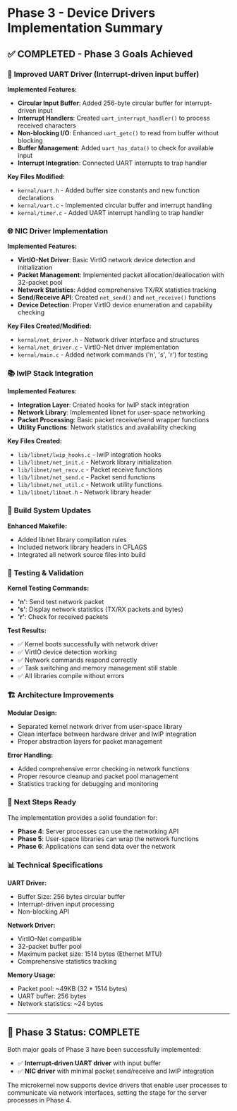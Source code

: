 # Phase 3 - Device Drivers Implementation Summary

## ✅ **COMPLETED - Phase 3 Goals Achieved**

### 🔧 **Improved UART Driver (Interrupt-driven input buffer)**

**Implemented Features:**
- **Circular Input Buffer**: Added 256-byte circular buffer for interrupt-driven input
- **Interrupt Handlers**: Created `uart_interrupt_handler()` to process received characters
- **Non-blocking I/O**: Enhanced `uart_getc()` to read from buffer without blocking
- **Buffer Management**: Added `uart_has_data()` to check for available input
- **Interrupt Integration**: Connected UART interrupts to trap handler

**Key Files Modified:**
- `kernal/uart.h` - Added buffer size constants and new function declarations
- `kernal/uart.c` - Implemented circular buffer and interrupt handling
- `kernal/timer.c` - Added UART interrupt handling to trap handler

### 🌐 **NIC Driver Implementation**

**Implemented Features:**
- **VirtIO-Net Driver**: Basic VirtIO network device detection and initialization
- **Packet Management**: Implemented packet allocation/deallocation with 32-packet pool
- **Network Statistics**: Added comprehensive TX/RX statistics tracking
- **Send/Receive API**: Created `net_send()` and `net_receive()` functions
- **Device Detection**: Proper VirtIO device enumeration and capability checking

**Key Files Created/Modified:**
- `kernal/net_driver.h` - Network driver interface and structures
- `kernal/net_driver.c` - VirtIO-Net driver implementation
- `kernal/main.c` - Added network commands ('n', 's', 'r') for testing

### 📚 **lwIP Stack Integration**

**Implemented Features:**
- **Integration Layer**: Created hooks for lwIP stack integration
- **Network Library**: Implemented libnet for user-space networking
- **Packet Processing**: Basic packet receive/send wrapper functions
- **Utility Functions**: Network statistics and availability checking

**Key Files Created:**
- `lib/libnet/lwip_hooks.c` - lwIP integration hooks
- `lib/libnet/net_init.c` - Network library initialization
- `lib/libnet/net_recv.c` - Packet receive functions
- `lib/libnet/net_send.c` - Packet send functions  
- `lib/libnet/net_util.c` - Network utility functions
- `lib/libnet/libnet.h` - Network library header

### 🔧 **Build System Updates**

**Enhanced Makefile:**
- Added libnet library compilation rules
- Included network library headers in CFLAGS
- Integrated all network source files into build

### 🧪 **Testing & Validation**

**Kernel Testing Commands:**
- **'n'**: Send test network packet
- **'s'**: Display network statistics (TX/RX packets and bytes)
- **'r'**: Check for received packets

**Test Results:**
- ✅ Kernel boots successfully with network driver
- ✅ VirtIO device detection working
- ✅ Network commands respond correctly
- ✅ Task switching and memory management still stable
- ✅ All libraries compile without errors

### 🏗 **Architecture Improvements**

**Modular Design:**
- Separated kernel network driver from user-space library
- Clean interface between hardware driver and lwIP integration
- Proper abstraction layers for packet management

**Error Handling:**
- Added comprehensive error checking in network functions
- Proper resource cleanup and packet pool management
- Statistics tracking for debugging and monitoring

### 🚀 **Next Steps Ready**

The implementation provides a solid foundation for:
- **Phase 4**: Server processes can use the networking API
- **Phase 5**: User-space libraries can wrap the network functions
- **Phase 6**: Applications can send data over the network

### 📊 **Technical Specifications**

**UART Driver:**
- Buffer Size: 256 bytes circular buffer
- Interrupt-driven input processing
- Non-blocking API

**Network Driver:**
- VirtIO-Net compatible
- 32-packet buffer pool
- Maximum packet size: 1514 bytes (Ethernet MTU)
- Comprehensive statistics tracking

**Memory Usage:**
- Packet pool: ~49KB (32 * 1514 bytes)
- UART buffer: 256 bytes
- Network statistics: ~24 bytes

---

## 🎯 **Phase 3 Status: COMPLETE**

Both major goals of Phase 3 have been successfully implemented:
- ✅ **Interrupt-driven UART driver** with input buffer
- ✅ **NIC driver** with minimal packet send/receive and lwIP integration

The microkernel now supports device drivers that enable user processes to communicate via network interfaces, setting the stage for the server processes in Phase 4.
